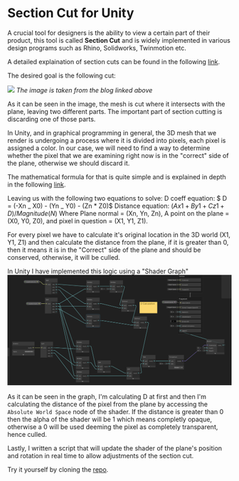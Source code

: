 # Section Cut for Unity

A crucial tool for designers is the ability to view a certain part of their product, this tool is called **Section Cut** and is widely implemented in various design programs such as Rhino, Solidworks, Twinmotion etc.

A detailed explaination of section cuts can be found in the following [link](https://themagnumgroup.net/Blog/section-drawing/).

The desired goal is the following cut:

![](https://themagnumgroup.net/Blog/wp-content/uploads/2020/04/cutting-plane.jpg) _The image is taken from the blog linked above_

As it can be seen in the image, the mesh is cut where it intersects with the plane, leaving two different parts.
The important part of section cutting is discarding one of those parts.

In Unity, and in graphical programming in general, the 3D mesh that we render is undergoing a process where it is divided into pixels, each pixel is assigned a color.
In our case, we will need to find a way to determine whether the pixel that we are examining right now is in the "correct" side of the plane, otherwise we should discard it.

The mathematical formula for that is quite simple and is explained in depth in the following [link](https://mathinsight.org/distance_point_plane).

Leaving us with the following two equations to solve:
D coeff equation: $ D = (-Xn _ X0) - (Yn _ Y0) - (Zn \* Z0)$
Distance equation: $(Ax1 + By1 + Cz1 + D)/Magnitude(N)$
Where Plane normal = (Xn, Yn, Zn), A point on the plane = (X0, Y0, Z0), and pixel in question = (X1, Y1, Z1).

For every pixel we have to calculate it's original location in the 3D world (X1, Y1, Z1) and then calculate the distance from the plane, if it is greater than 0, then it means it is in the "Correct" side of the plane and should be conserved, otherwise, it will be culled.

In Unity I have implemented this logic using a "Shader Graph"
![alt](/assets/projects/UnitySectionCuts/ShaderGraph.png)

As it can be seen in the graph, I'm calculating D at first and then I'm calculating the distance of the pixel from the plane by accessing the `Absolute World Space` node of the shader.
If the distance is greater than 0 then the alpha of the shader will be 1 which means completly opaque, otherwise a 0 will be used deeming the pixel as completely transparent, hence culled.

Lastly, I written a script that will update the shader of the plane's position and rotation in real time to allow adjustments of the section cut.

Try it yourself by cloning the [repo](https://github.com/noamcoh/SectionCuts).
